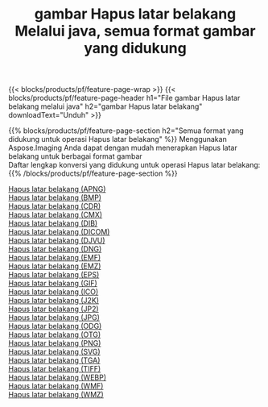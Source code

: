 ﻿---
title: gambar Hapus latar belakang Melalui java, semua format gambar yang didukung 
weight: 3920
url: /id/java/remove-background 
lang: id
langdirlevel: 2
locales: zh-hans,ja,it,ru,de,es,fr,nl,id,lt,pl,pt,vi,tr,ko,zh-hant,ar,hi,th,sv,cs,uk,he
description: Menggunakan Aspose.Imaging Anda dapat dengan mudah Hapus latar belakang gambar Via java
---

{{< blocks/products/pf/feature-page-wrap >}}
{{< blocks/products/pf/feature-page-header h1="File gambar Hapus latar belakang melalui java" h2="gambar Hapus latar belakang" downloadText="Unduh" >}}


{{% blocks/products/pf/feature-page-section  h2="Semua format yang didukung untuk operasi Hapus latar belakang" %}}
Menggunakan Aspose.Imaging Anda dapat dengan mudah menerapkan Hapus latar belakang untuk berbagai format gambar
<br/>
Daftar lengkap konversi yang didukung untuk operasi Hapus latar belakang:
{{% /blocks/products/pf/feature-page-section %}}
<div class="container-fluid productfamilypage bg-gray">
    <div class="convertypes bg-gray agp-content section">
        <div class="container">
		<div class="row other-converters">
		    <div class='col-md-2 other-converter remove-lp remove-rp'><a href="/imaging/id/java/remove-background/apng" >Hapus latar belakang (APNG)</a></div><div class='col-md-2 other-converter remove-lp remove-rp'><a href="/imaging/id/java/remove-background/bmp" >Hapus latar belakang (BMP)</a></div><div class='col-md-2 other-converter remove-lp remove-rp'><a href="/imaging/id/java/remove-background/cdr" >Hapus latar belakang (CDR)</a></div><div class='col-md-2 other-converter remove-lp remove-rp'><a href="/imaging/id/java/remove-background/cmx" >Hapus latar belakang (CMX)</a></div><div class='col-md-2 other-converter remove-lp remove-rp'><a href="/imaging/id/java/remove-background/dib" >Hapus latar belakang (DIB)</a></div><div class='col-md-2 other-converter remove-lp remove-rp'><a href="/imaging/id/java/remove-background/dicom" >Hapus latar belakang (DICOM)</a></div><div class='col-md-2 other-converter remove-lp remove-rp'><a href="/imaging/id/java/remove-background/djvu" >Hapus latar belakang (DJVU)</a></div><div class='col-md-2 other-converter remove-lp remove-rp'><a href="/imaging/id/java/remove-background/dng" >Hapus latar belakang (DNG)</a></div><div class='col-md-2 other-converter remove-lp remove-rp'><a href="/imaging/id/java/remove-background/emf" >Hapus latar belakang (EMF)</a></div><div class='col-md-2 other-converter remove-lp remove-rp'><a href="/imaging/id/java/remove-background/emz" >Hapus latar belakang (EMZ)</a></div><div class='col-md-2 other-converter remove-lp remove-rp'><a href="/imaging/id/java/remove-background/eps" >Hapus latar belakang (EPS)</a></div><div class='col-md-2 other-converter remove-lp remove-rp'><a href="/imaging/id/java/remove-background/gif" >Hapus latar belakang (GIF)</a></div><div class='col-md-2 other-converter remove-lp remove-rp'><a href="/imaging/id/java/remove-background/ico" >Hapus latar belakang (ICO)</a></div><div class='col-md-2 other-converter remove-lp remove-rp'><a href="/imaging/id/java/remove-background/j2k" >Hapus latar belakang (J2K)</a></div><div class='col-md-2 other-converter remove-lp remove-rp'><a href="/imaging/id/java/remove-background/jp2" >Hapus latar belakang (JP2)</a></div><div class='col-md-2 other-converter remove-lp remove-rp'><a href="/imaging/id/java/remove-background/jpg" >Hapus latar belakang (JPG)</a></div><div class='col-md-2 other-converter remove-lp remove-rp'><a href="/imaging/id/java/remove-background/odg" >Hapus latar belakang (ODG)</a></div><div class='col-md-2 other-converter remove-lp remove-rp'><a href="/imaging/id/java/remove-background/otg" >Hapus latar belakang (OTG)</a></div><div class='col-md-2 other-converter remove-lp remove-rp'><a href="/imaging/id/java/remove-background/png" >Hapus latar belakang (PNG)</a></div><div class='col-md-2 other-converter remove-lp remove-rp'><a href="/imaging/id/java/remove-background/svg" >Hapus latar belakang (SVG)</a></div><div class='col-md-2 other-converter remove-lp remove-rp'><a href="/imaging/id/java/remove-background/tga" >Hapus latar belakang (TGA)</a></div><div class='col-md-2 other-converter remove-lp remove-rp'><a href="/imaging/id/java/remove-background/tiff" >Hapus latar belakang (TIFF)</a></div><div class='col-md-2 other-converter remove-lp remove-rp'><a href="/imaging/id/java/remove-background/webp" >Hapus latar belakang (WEBP)</a></div><div class='col-md-2 other-converter remove-lp remove-rp'><a href="/imaging/id/java/remove-background/wmf" >Hapus latar belakang (WMF)</a></div><div class='col-md-2 other-converter remove-lp remove-rp'><a href="/imaging/id/java/remove-background/wmz" >Hapus latar belakang (WMZ)</a></div>
                </div>
        </div>
    </div>
</div>
<br/>
